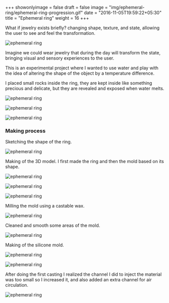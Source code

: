 +++
showonlyimage = false
draft = false
image = "img/ephemeral-ring/ephemeral-ring-progression.gif"
date = "2016-11-05T19:59:22+05:30"
title = "Ephemeral ring"
weight = 16
+++
<!--more-->

What if jewelry exists briefly? changing shape, texture, and state, allowing the user to see and feel the transformation.

![ephemeral ring](/img/ephemeral-ring/ephemeral-ring-progression.gif)

Imagine we could wear jewelry that during the day will transform the state, bringing visual and sensory experiences to the user. 

This is an experimental project where I wanted to use water and play with the idea of altering the shape of the object by a temperature difference.

I placed small rocks inside the ring, they are kept inside like something precious and delicate, but they are revealed and exposed when water melts.

![ephemeral ring](/img/ephemeral-ring/ephemeral_ring_wearing1.jpg)

![ephemeral ring](/img/ephemeral-ring/ephemeral_ring_wearing2.jpg)

![ephemeral ring](/img/ephemeral-ring/ephemeral_ring_wearing3.jpg)

### Making process

Sketching the shape of the ring.

![ephemeral ring](/img/ephemeral-ring/sketches_2.jpg)

Making of the 3D model. I first made the ring and then the mold based on its shape. 

![ephemeral ring](/img/ephemeral-ring/ephemeral-ring-making.jpg)

![ephemeral ring](/img/ephemeral-ring/ephemeral-ring-making2.jpg)

![ephemeral ring](/img/ephemeral-ring/mold-technical2.png)

Milling the mold using a castable wax.

![ephemeral ring](/img/ephemeral-ring/milling_6.jpg)

Cleaned and smooth some areas of the mold.

![ephemeral ring](/img/ephemeral-ring/fixing_4.jpg)

Making of the silicone mold.

![ephemeral ring](/img/ephemeral-ring/mold_silicone.jpg)

![ephemeral ring](/img/ephemeral-ring/mold_silicone_4.jpg)

After doing the first casting I realized the channel I did to inject the material was too small so I increased it, and also added an extra channel for air circulation.

![ephemeral ring](/img/ephemeral-ring/mold_modified.jpg)





